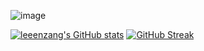 ![image](https://github.com/leeenzang/leeenzang/assets/127672852/694943cb-fbec-4cba-9041-1d9bd55250d9)
<br>


[![leeenzang's GitHub stats](https://github-readme-stats.vercel.app/api?username=leeenzang)](https://github.com/anuraghazra/github-readme-stats)
[![GitHub Streak](https://streak-stats.demolab.com/?user=leeenzang)](https://git.io/streak-stats)


<!--
**leeenzang/leeenzang** is a ✨ _special_ ✨ repository because its `README.md` (this file) appears on your GitHub profile.

Here are some ideas to get you started:

- 🔭 I’m currently working on ...
- 🌱 I’m currently learning ...
- 👯 I’m looking to collaborate on ...
- 🤔 I’m looking for help with ...
- 💬 Ask me about ...
- 📫 How to reach me: ...
- 😄 Pronouns: ...
- ⚡ Fun fact: ...
-->
